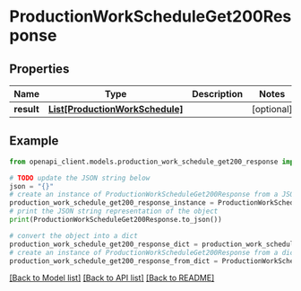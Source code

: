 # ProductionWorkScheduleGet200Response


## Properties

Name | Type | Description | Notes
------------ | ------------- | ------------- | -------------
**result** | [**List[ProductionWorkSchedule]**](ProductionWorkSchedule.md) |  | [optional] 

## Example

```python
from openapi_client.models.production_work_schedule_get200_response import ProductionWorkScheduleGet200Response

# TODO update the JSON string below
json = "{}"
# create an instance of ProductionWorkScheduleGet200Response from a JSON string
production_work_schedule_get200_response_instance = ProductionWorkScheduleGet200Response.from_json(json)
# print the JSON string representation of the object
print(ProductionWorkScheduleGet200Response.to_json())

# convert the object into a dict
production_work_schedule_get200_response_dict = production_work_schedule_get200_response_instance.to_dict()
# create an instance of ProductionWorkScheduleGet200Response from a dict
production_work_schedule_get200_response_from_dict = ProductionWorkScheduleGet200Response.from_dict(production_work_schedule_get200_response_dict)
```
[[Back to Model list]](../README.md#documentation-for-models) [[Back to API list]](../README.md#documentation-for-api-endpoints) [[Back to README]](../README.md)


